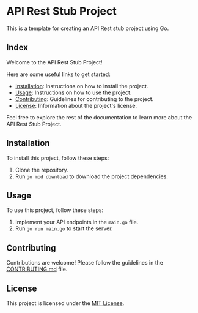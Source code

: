 # API Rest Stub Project

This is a template for creating an API Rest stub project using Go.

## Index

Welcome to the API Rest Stub Project!

Here are some useful links to get started:

- [Installation](#installation): Instructions on how to install the project.
- [Usage](#usage): Instructions on how to use the project.
- [Contributing](#contributing): Guidelines for contributing to the project.
- [License](#license): Information about the project's license.

Feel free to explore the rest of the documentation to learn more about the API Rest Stub Project.


## Installation

To install this project, follow these steps:

1. Clone the repository.
2. Run `go mod download` to download the project dependencies.

## Usage

To use this project, follow these steps:

1. Implement your API endpoints in the `main.go` file.
2. Run `go run main.go` to start the server.

## Contributing

Contributions are welcome! Please follow the guidelines in the [CONTRIBUTING.md](CONTRIBUTING.md) file.

## License

This project is licensed under the [MIT License](LICENSE).
